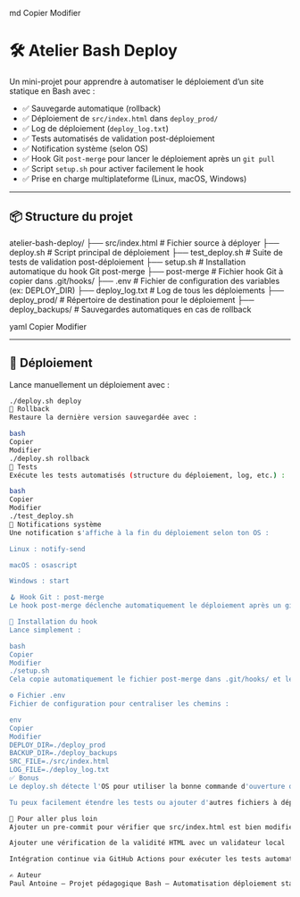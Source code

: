 
md
Copier
Modifier
# 🛠️ Atelier Bash Deploy

Un mini-projet pour apprendre à automatiser le déploiement d’un site statique en Bash avec :

- ✅ Sauvegarde automatique (rollback)
- ✅ Déploiement de `src/index.html` dans `deploy_prod/`
- ✅ Log de déploiement (`deploy_log.txt`)
- ✅ Tests automatisés de validation post-déploiement
- ✅ Notification système (selon OS)
- ✅ Hook Git `post-merge` pour lancer le déploiement après un `git pull`
- ✅ Script `setup.sh` pour activer facilement le hook
- ✅ Prise en charge multiplateforme (Linux, macOS, Windows)

---

## 📦 Structure du projet

atelier-bash-deploy/
├── src/index.html # Fichier source à déployer
├── deploy.sh # Script principal de déploiement
├── test_deploy.sh # Suite de tests de validation post-déploiement
├── setup.sh # Installation automatique du hook Git post-merge
├── post-merge # Fichier hook Git à copier dans .git/hooks/
├── .env # Fichier de configuration des variables (ex: DEPLOY_DIR)
├── deploy_log.txt # Log de tous les déploiements
├── deploy_prod/ # Répertoire de destination pour le déploiement
├── deploy_backups/ # Sauvegardes automatiques en cas de rollback

yaml
Copier
Modifier

---

## 🚀 Déploiement

Lance manuellement un déploiement avec :

```bash
./deploy.sh deploy
🔄 Rollback
Restaure la dernière version sauvegardée avec :

bash
Copier
Modifier
./deploy.sh rollback
🧪 Tests
Exécute les tests automatisés (structure du déploiement, log, etc.) :

bash
Copier
Modifier
./test_deploy.sh
🔔 Notifications système
Une notification s'affiche à la fin du déploiement selon ton OS :

Linux : notify-send

macOS : osascript

Windows : start

🪝 Hook Git : post-merge
Le hook post-merge déclenche automatiquement le déploiement après un git pull :

📌 Installation du hook
Lance simplement :

bash
Copier
Modifier
./setup.sh
Cela copie automatiquement le fichier post-merge dans .git/hooks/ et le rend exécutable.

⚙️ Fichier .env
Fichier de configuration pour centraliser les chemins :

env
Copier
Modifier
DEPLOY_DIR=./deploy_prod
BACKUP_DIR=./deploy_backups
SRC_FILE=./src/index.html
LOG_FILE=./deploy_log.txt
✅ Bonus
Le deploy.sh détecte l'OS pour utiliser la bonne commande d'ouverture ou notification.

Tu peux facilement étendre les tests ou ajouter d'autres fichiers à déployer.

🧠 Pour aller plus loin
Ajouter un pre-commit pour vérifier que src/index.html est bien modifié

Ajouter une vérification de la validité HTML avec un validateur local

Intégration continue via GitHub Actions pour exécuter les tests automatiquement

✍️ Auteur
Paul Antoine — Projet pédagogique Bash – Automatisation déploiement statique